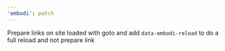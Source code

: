 ```yaml
---
'embodi': patch
---
```


Prepare links on site loaded with goto and add `data-embodi-reload` to do a full reload and not prepare link
